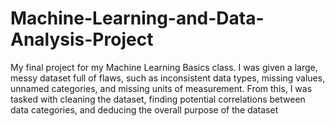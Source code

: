 # Machine-Learning-and-Data-Analysis-Project
My final project for my Machine Learning Basics class. I was given a large, messy dataset
full of flaws, such as inconsistent data types, missing values, unnamed categories, and
missing units of measurement. From this, I was tasked with cleaning the dataset, finding
potential correlations between data categories, and deducing the overall purpose of the 
dataset
